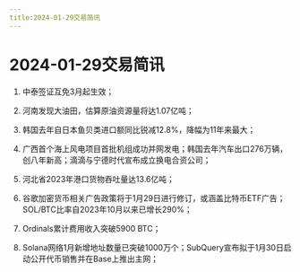 ```yaml
---
title:2024-01-29交易简讯
---
```

# 2024-01-29交易简讯

1. 中泰签证互免3月起生效；

2. 河南发现大油田，估算原油资源量将达1.07亿吨；

3. 韩国去年自日本鱼贝类进口额同比锐减12.8%，降幅为11年来最大；

4. 广西首个海上风电项目首批机组成功并网发电；韩国去年汽车出口276万辆，创八年新高；滴滴与宁德时代宣布成立换电合资公司；

5. 河北省2023年港口货物吞吐量达13.6亿吨；

6. 谷歌加密货币相关广告政策将于1月29日进行修订，或涵盖比特币ETF广告；SOL/BTC比率自2023年10月以来已增长290%；

7. Ordinals累计费用收入突破5900 BTC；

8. Solana网络1月新增地址数量已突破1000万个；SubQuery宣布拟于1月30日启动公开代币销售并在Base上推出主网；